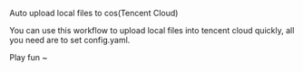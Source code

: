 Auto upload local files to cos(Tencent Cloud)

You can use this workflow to upload local files into tencent cloud quickly, all you need are to set config.yaml.

Play fun ~